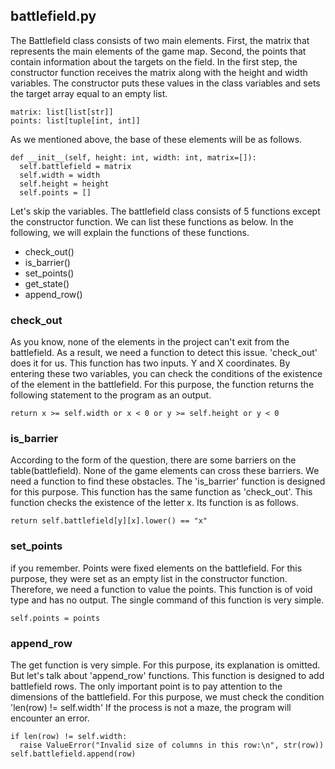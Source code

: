 ## battlefield.py

The Battlefield class consists of two main elements. First, the matrix that represents the main elements of the game map. Second, the points that contain information about the targets on the field. In the first step, the constructor function receives the matrix along with the height and width variables. The constructor puts these values in the class variables and sets the target array equal to an empty list.

```
matrix: list[list[str]]
points: list[tuple[int, int]]
```

As we mentioned above, the base of these elements will be as follows.
```
def __init__(self, height: int, width: int, matrix=[]):
  self.battlefield = matrix
  self.width = width
  self.height = height
  self.points = []
```
Let's skip the variables. The battlefield class consists of 5 functions except the constructor function. We can list these functions as below. In the following, we will explain the functions of these functions.
- check_out()
- is_barrier()
- set_points()
- get_state()
- append_row()

### check_out
As you know, none of the elements in the project can't exit from the battlefield. As a result, we need a function to detect this issue. 'check_out' does it for us. This function has two inputs. Y and X coordinates. By entering these two variables, you can check the conditions of the existence of the element in the battlefield. For this purpose, the function returns the following statement to the program as an output.
```
return x >= self.width or x < 0 or y >= self.height or y < 0
```

### is_barrier
According to the form of the question, there are some barriers on the table(battlefield). None of the game elements can cross these barriers. We need a function to find these obstacles. The 'is_barrier' function is designed for this purpose. This function has the same function as 'check_out'. This function checks the existence of the letter x. Its function is as follows.
```
return self.battlefield[y][x].lower() == "x"
```

### set_points
if you remember. Points were fixed elements on the battlefield. For this purpose, they were set as an empty list in the constructor function. Therefore, we need a function to value the points. This function is of void type and has no output. The single command of this function is very simple.
```
self.points = points
```
### append_row
The get function is very simple. For this purpose, its explanation is omitted. But let's talk about 'append_row' functions. This function is designed to add battlefield rows. The only important point is to pay attention to the dimensions of the battlefield. For this purpose, we must check the condition 'len(row) != self.width' If the process is not a maze, the program will encounter an error.
```
if len(row) != self.width:
  raise ValueError("Invalid size of columns in this row:\n", str(row))
self.battlefield.append(row)
```

